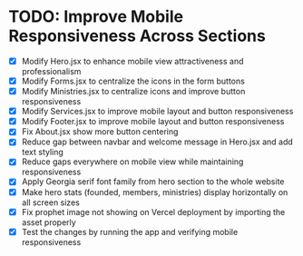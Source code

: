 # TODO: Improve Mobile Responsiveness Across Sections

- [x] Modify Hero.jsx to enhance mobile view attractiveness and professionalism
- [x] Modify Forms.jsx to centralize the icons in the form buttons
- [x] Modify Ministries.jsx to centralize icons and improve button responsiveness
- [x] Modify Services.jsx to improve mobile layout and button responsiveness
- [x] Modify Footer.jsx to improve mobile layout and button responsiveness
- [x] Fix About.jsx show more button centering
- [x] Reduce gap between navbar and welcome message in Hero.jsx and add text styling
- [x] Reduce gaps everywhere on mobile view while maintaining responsiveness
- [x] Apply Georgia serif font family from hero section to the whole website
- [x] Make hero stats (founded, members, ministries) display horizontally on all screen sizes
- [x] Fix prophet image not showing on Vercel deployment by importing the asset properly
- [x] Test the changes by running the app and verifying mobile responsiveness
